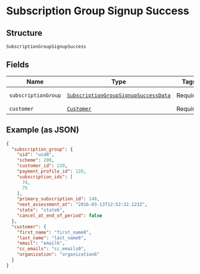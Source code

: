 
# Subscription Group Signup Success

## Structure

`SubscriptionGroupSignupSuccess`

## Fields

| Name | Type | Tags | Description | Getter | Setter |
|  --- | --- | --- | --- | --- | --- |
| `subscriptionGroup` | [`SubscriptionGroupSignupSuccessData`](../../doc/models/subscription-group-signup-success-data.md) | Required | - | getSubscriptionGroup(): SubscriptionGroupSignupSuccessData | setSubscriptionGroup(SubscriptionGroupSignupSuccessData subscriptionGroup): void |
| `customer` | [`Customer`](../../doc/models/customer.md) | Required | - | getCustomer(): Customer | setCustomer(Customer customer): void |

## Example (as JSON)

```json
{
  "subscription_group": {
    "uid": "uid8",
    "scheme": 200,
    "customer_id": 220,
    "payment_profile_id": 128,
    "subscription_ids": [
      74,
      75
    ],
    "primary_subscription_id": 148,
    "next_assessment_at": "2016-03-13T12:52:32.123Z",
    "state": "state6",
    "cancel_at_end_of_period": false
  },
  "customer": {
    "first_name": "first_name0",
    "last_name": "last_name8",
    "email": "email6",
    "cc_emails": "cc_emails0",
    "organization": "organization6"
  }
}
```

